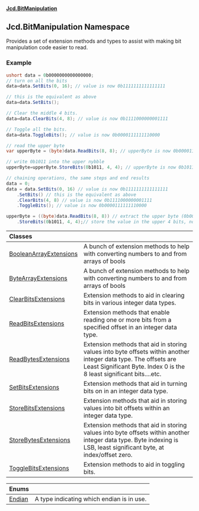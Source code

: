 #### [Jcd.BitManipulation](index.md 'index')

## Jcd.BitManipulation Namespace

Provides a set of extension methods and types to assist with
making bit manipulation code easier to read.

### Example

```csharp
ushort data = 0b0000000000000000;
// turn on all the bits
data=data.SetBits(0, 16); // value is now 0b1111111111111111

// this is the equivalent as above
data=data.SetBits();

// Clear the middle 4 bits.
data=data.ClearBits(4, 8); // value is now 0b1111000000001111

// Toggle all the bits.
data=data.ToggleBits(); // value is now 0b0000111111110000

// read the upper byte
var upperByte = (byte)data.ReadBits(8, 8); // upperByte is now 0b00001111

// write 0b1011 into the upper nybble
upperByte=upperByte.StoreBits(0b1011, 4, 4); // upperByte is now 0b10111111

// chaining operations, the same steps and end results
data = 0;
data = data.SetBits(0, 16) // value is now 0b1111111111111111
    .SetBits() // this is the equivalent as above
    .ClearBits(4, 8) // value is now 0b1111000000001111
    .ToggleBits(); // value is now 0b0000111111110000

upperByte = ((byte)data.ReadBits(8, 8)) // extract the upper byte (0b00001111)
    .StoreBits(0b1011, 4, 4);// store the value in the upper 4 bits, now upperByte is now 0b10111111
```

| Classes                                                                                                              |                                                                                                                                                                                              |
|:---------------------------------------------------------------------------------------------------------------------|:---------------------------------------------------------------------------------------------------------------------------------------------------------------------------------------------|
| [BooleanArrayExtensions](Jcd.BitManipulation.BooleanArrayExtensions.md 'Jcd.BitManipulation.BooleanArrayExtensions') | A bunch of extension methods to help with converting numbers to and from arrays of bools                                                                                                     |
| [ByteArrayExtensions](Jcd.BitManipulation.ByteArrayExtensions.md 'Jcd.BitManipulation.ByteArrayExtensions')          | A bunch of extension methods to help with converting numbers to and from arrays of bools                                                                                                     |
| [ClearBitsExtensions](Jcd.BitManipulation.ClearBitsExtensions.md 'Jcd.BitManipulation.ClearBitsExtensions')          | Extension methods to aid in clearing bits in various integer data types.                                                                                                                     |
| [ReadBitsExtensions](Jcd.BitManipulation.ReadBitsExtensions.md 'Jcd.BitManipulation.ReadBitsExtensions')             | Extension methods that enable reading one or more bits from a specified offset in an integer data type.                                                                                      |
| [ReadBytesExtensions](Jcd.BitManipulation.ReadBytesExtensions.md 'Jcd.BitManipulation.ReadBytesExtensions')          | Extension methods that aid in storing values into byte offsets within another integer data type. The offsets are Least Significant Byte. Index 0 is the 8 least significant bits....etc. |
| [SetBitsExtensions](Jcd.BitManipulation.SetBitsExtensions.md 'Jcd.BitManipulation.SetBitsExtensions')                | Extension methods that aid in turning bits on in an integer data type.                                                                                                                       |
| [StoreBitsExtensions](Jcd.BitManipulation.StoreBitsExtensions.md 'Jcd.BitManipulation.StoreBitsExtensions')          | Extension methods that aid in storing values into bit offsets within an integer data type.                                                                                                   |
| [StoreBytesExtensions](Jcd.BitManipulation.StoreBytesExtensions.md 'Jcd.BitManipulation.StoreBytesExtensions')       | Extension methods that aid in storing values into byte offsets within another integer data type. Byte indexing is LSB, least significant byte, at index/offset zero.                     |
| [ToggleBitsExtensions](Jcd.BitManipulation.ToggleBitsExtensions.md 'Jcd.BitManipulation.ToggleBitsExtensions')       | Extension methods to aid in toggling bits.                                                                                                                                                   |

| Enums | |
| :--- | :--- |
| [Endian](Jcd.BitManipulation.Endian.md 'Jcd.BitManipulation.Endian') | A type indicating which endian is in use. |
